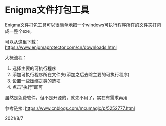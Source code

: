 # Enigma文件打包工具

Enigma文件打包工具可以很简单地把一个windows可执行程序所在的文件夹打包成一整个exe。  

可以从这里下载：  
https://www.enigmaprotector.com/cn/downloads.html  

大概流程：  
1. 选择主要的可执行程序
2. 添加可执行程序所在文件夹(添加之后去除主要的可执行程序)
3. 设置一些压缩之类的选项
4. 点击"执行"即可

虽然是免费软件，但不是开源的，就先不用了，实在有需求再用  


参考链接: https://www.cnblogs.com/mcumagic/p/5252777.html  


2021/8/7  
